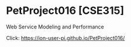 # PetProject016 [CSE315]
Web Service Modeling and Performance

 Click: https://ion-user-pi.github.io/PetProject016/
